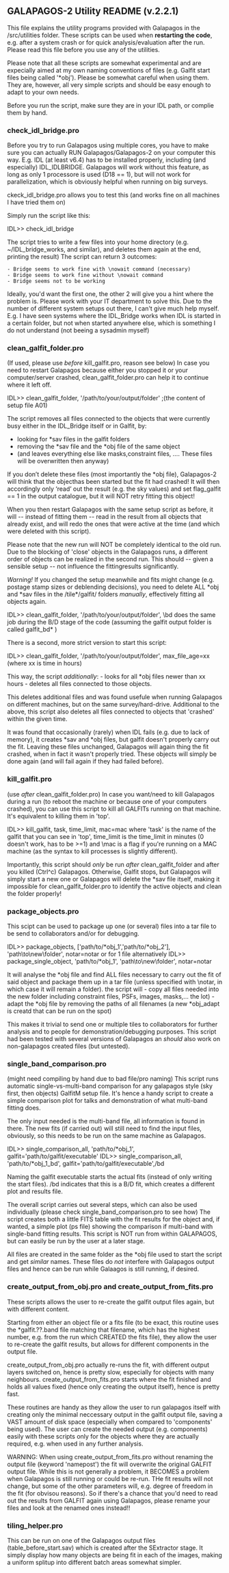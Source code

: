 ## GALAPAGOS-2 Utility README (v.2.2.1)

This file explains the utility programs provided with Galapagos in the /src/utilities folder.
These scripts can be used when **restarting the code**, e.g. after a system crash or for quick analysis/evaluation after the run.
Please read this file before you use any of the utilities.

Please note that all these scripts are somewhat experimental and are expecially aimed at my own naming conventions of files 
(e.g. Galfit start files being called '\*obj'). Please be somewhat careful when using them.
They are, however, all very simple scripts and should be easy enough to adapt to your own needs.

Before you run the script, make sure they are in your IDL path, or complie them by hand.

### check_idl_bridge.pro
Before you try to run Galapagos using multiple cores, you have to make sure you can actually RUN Galapagos/Galapagos-2
on your computer this way. E.g. IDL (at least v6.4) has to be installed properly, including (and especially) IDL\_IDLBRIDGE. 
Galapagos will work without this feature, as long as only 1 processore is used (D18 == 1), but will not work for parallelization,
which is obviously helpful when running on big surveys.

ckeck_idl_bridge.pro allows you to test this (and works fine on all machines I have tried them on)

Simply run the script like this:

IDL>>  check_idl_bridge

The script tries to write a few  files into your home directory (e.g. ~/IDL\_bridge\_works, and similar), 
and deletes them again at the end, printing the result)
The script can return 3 outcomes:

    - Bridge seems to work fine with \nowait command (necessary)
    - Bridge seems to work fine without \nowait command
    - Bridge seems not to be working

Ideally, you'd want the first one, the other 2 will give you a hint where the problem is.
Please work with your IT department to solve this. Due to the number of different system setups out there, I can't give much
help myself.
E.g. I have seen systems where the IDL\_Bridge works when IDL is started in a certain folder, but not when started anywhere else, which is
something I do not understand (not beeing a sysadmin myself)


### clean_galfit_folder.pro
(If used, please use *before* kill_galfit.pro, reason see below)
In case you need to restart Galapagos because either you stopped it or your computer/server crashed, clean\_galfit\_folder.pro 
can help it to continue where it left off.

IDL>> clean_galfit_folder, '/path/to/your/output/folder'   ;(the content of setup file A01)

The script removes all files connected to the objects that were currently busy either in the IDL\_Bridge itself or in Galfit, by:
   - looking for *sav files in the galfit folders  
   - removing the \*sav file and the \*obj file of the same object  
   - (and leaves everything else like masks,constraint files, …. These files will be overwritten then anyway)

If you don’t delete these files (most importantly the *obj file), Galapagos-2 will think that the objecthas been started 
but the fit had crashed! It will then accordingly only ‘read’ out the result (e.g. the sky values) and set flag_galfit == 1 
in the output catalogue, but it will NOT retry fitting this object!

When you then restart Galapagos with the same setup script as before, it will -- instead of fitting them -- read in the result 
from all objects that already exist, and will redo the ones that were active at the time (and which were deleted with this script).

Please note that the new run will NOT be completely identical to the old run.
Due to the blocking of 'close' objects in the Galapagos runs, a different order of objects can be realized in the second run.
This should -- given a sensible setup -- not influence the fittingresults significantly.

*Warning!*
If you changed the setup meanwhile and fits might change (e.g. postage stamp sizes or deblending decisions), 
you need to delete ALL \*obj and \*sav files in the /tile*/galfit/ folders *manually*, effectively fitting all objects again.


IDL>> clean_galfit_folder, '/path/to/your/output/folder', \bd
does the same job during the B/D stage of the code (assuming the galfit output folder is called galfit\_bd\* )

There is a second, more strict version to start this script:

IDL>> clean_galfit_folder, '/path/to/your/output/folder', max_file_age=xx
(where xx is time in hours)

This way, the script *additionally*:
    - looks for all \*obj files newer than xx hours
    - deletes all files connected to those objects.

This deletes additional files and was found usefule when running Galapagos on different machines, but on the same survey/hard-drive.
Additional to the above, this script also deletes all files connected to objects that 'crashed' within the given time.

It was found that occasionally (rarely) when IDL fails (e.g. due to lack of memory), it creates \*sav and \*obj files, but galfit 
doesn't properly carry out the fit. Leaving these files unchanged, Galapagos will again thing the fit crashed, when in fact it 
wasn't properly tried. These objects will simply be done again (and will fail again if they had failed before).


### kill_galfit.pro
(use *after* clean_galfit_folder.pro)
In case you want/need to kill Galapagos during a run (to reboot the machine or because one of your computers crashed),
you can use this script to kill all GALFITs running on that machine.
It's equivalent to killing them in 'top'.

IDL>>  kill_galfit, task, time_limit, mac=mac
where 'task' is the name of the galfit that you can see in 'top', time_limit is the time_limit in minutes (0 doesn't work, 
has to be >=1) and \mac is a flag if you're running on a MAC machine (as the syntax to kill processes is slightly different).

Importantly, this script should *only* be run *after* clean_galfit_folder and after you killed (Ctrl^c) Galapagos.
Otherwise, Galfit stops, but Galapagos will simply start a new one or Galapagos will delete the \*sav file itself, making it 
impossible for clean_galfit_folder.pro to identify the active objects and clean the folder properly!


### package_objects.pro
This scipt can be used to package up one (or several) files into a tar file to be send to collaborators and/or for debugging.

IDL>> package_objects, ['path/to/\*obj_1','path/to/\*obj_2'], 'path\to\new\folder', notar=notar
or for 1 file alternatively
IDL>> package_single_object, 'path/to/\*obj_1', 'path\to\new\folder', notar=notar

It will analyse the \*obj file and find ALL files necessary to carry out the fit of said object and package them up in a tar
file (unless specified with \notar, in which case it will remain a folder).
the script will
    - copy all files needed into the new folder including constraint files, PSFs, images, masks,... the lot)
    - adapt the \*obj file by removing the paths of all filenames (a new *obj_adapt is creatd that can be run on the spot)

This makes it trivial to send one or multiple tiles to collaborators for further analysis and to people for demonstration/debugging
purposes.
This script had been tested with several versions of Galapagos an *should* also work on non-galapagos created files (but untested).


### single_band_comparison.pro
(might need compiling by hand due to bad file/pro naming)
This script runs automatic single-vs-multi-band comparison for any galapagos style (sky first, then objects) GalfitM setup file. 
It's hence a handy script to create a simple comparison plot for talks and demonstration of what multi-band fitting does.

The only input needed is the multi-band file, all information is found in there. 
The new fits (if carried out) will still need to find the input files, obviously, so this needs to be run on the same machine as 
Galapagos. 

IDL>> single_comparison_all, 'path/to/\*obj_1', galfit='path/to/galfit/executable'
IDL>> single_comparison_all, 'path/to/\*obj_1_bd', galfit='path/to/galfit/executable',/bd

Naming the galfit executable starts the actual fits (instead of only writing the start files).
/bd indicates that this is a B/D fit, which creates a different plot and results file.

The overall script carries out several steps, which can also be used individually (please check single_band_comparison.pro to see 
how)
The script creates both a little FITS table with the fit results for the object and, if wanted, a simple plot (ps file) 
showing the comparison if multi-band with single-band fitting results. 
This script is NOT run from within GALAPAGOS, but can easily be run by the user at a later stage. 

All files are created in the same folder as the \*obj file used to start the script and get *similar* names.
These files do *not* interfere with Galapagos output files and hence can be run while Galaagos is still running, if desired.

### create_output_from_obj.pro and create_output_from_fits.pro
These scripts allows the user to re-create the galfit output files again, but with different content.

Starting from either an object file or a fits file (to be exact, this routine uses the *galfit.??.band file matching that filename, which has the highest number, e.g. from the run which CREATED the fits file), they allow the user to re-create the galfit results, but allows for different components in the output file.

create_output_from_obj.pro actually re-runs the fit, with different output layers switched on, hence is pretty slow, especially for objects with many neighbours.
create_output_from_fits.pro starts where the fit finished and holds all values fixed (hence only creating the output itself), hence is pretty fast.

These routines are handy as they allow the user to run galapagos itself with creating only the minimal neccessary output in the galfit output file, saving a VAST amount of disk space (especially when compared to 'components' being used).
The user can create the needed output (e.g. components) easily with these scripts only for the objects where they are actually required, e.g. when used in any further analysis.

WARNING: When using create_output_from_fits.pro without renaming the output file (keyword 'namepost') the fit will overwrite the original GALFIT output file. While this is not generally a problem, it BECOMES a problem when Galapagos is still running or could be re-run. THe fit results will not change, but some of the other parameters will, e.g. degree of freedom in the fit (for obvisou reasons). So if there's a chance that you'd need to read out the results from GALFIT again using Galapagos, please rename your files and look at the renamed ones instead!!

### tiling_helper.pro
This can be run on one of the Galapagos output files (table_before_start.sav) which is created after the SExtractor stage.
It simply display how many objects are being fit in each of the images, making a uniform splitup into different batch areas somewhat simpler.

